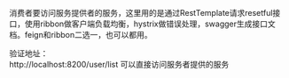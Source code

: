 消费者要访问服务提供者的服务，这里用的是通过RestTemplate请求resetful接口，使用ribbon做客户端负载均衡，hystrix做错误处理，swagger生成接口文档。feign和ribbon二选一，也可以都用。


验证地址：  
 http://localhost:8200/user/list  可以直接访问服务者提供的服务